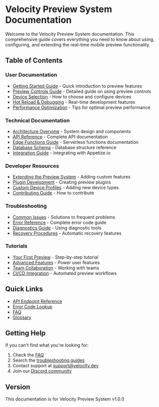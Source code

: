 # Velocity Preview System Documentation

Welcome to the Velocity Preview System documentation. This comprehensive guide covers everything you need to know about using, configuring, and extending the real-time mobile preview functionality.

## Table of Contents

### User Documentation
- [Getting Started Guide](./user-guides/getting-started.md) - Quick introduction to preview features
- [Preview Controls Guide](./user-guides/preview-controls.md) - Detailed guide on using preview controls
- [Device Selection](./user-guides/device-selection.md) - How to choose and configure devices
- [Hot Reload & Debugging](./user-guides/hot-reload.md) - Real-time development features
- [Performance Optimization](./user-guides/performance-tips.md) - Tips for optimal preview performance

### Technical Documentation
- [Architecture Overview](./technical/architecture.md) - System design and components
- [API Reference](./technical/api-reference.md) - Complete API documentation
- [Edge Functions Guide](./technical/edge-functions.md) - Serverless functions documentation
- [Database Schema](./technical/database-schema.md) - Database structure reference
- [Integration Guide](./technical/integration.md) - Integrating with Appetize.io

### Developer Resources
- [Extending the Preview System](./developer/extending.md) - Adding custom features
- [Plugin Development](./developer/plugins.md) - Creating preview plugins
- [Custom Device Profiles](./developer/custom-devices.md) - Adding new device types
- [Contributing Guide](./developer/contributing.md) - How to contribute

### Troubleshooting
- [Common Issues](./troubleshooting/common-issues.md) - Solutions to frequent problems
- [Error Reference](./troubleshooting/error-reference.md) - Complete error code guide
- [Diagnostics Guide](./troubleshooting/diagnostics.md) - Using diagnostic tools
- [Recovery Procedures](./troubleshooting/recovery.md) - Automatic recovery features

### Tutorials
- [Your First Preview](./tutorials/first-preview.md) - Step-by-step tutorial
- [Advanced Features](./tutorials/advanced-features.md) - Power user features
- [Team Collaboration](./tutorials/collaboration.md) - Working with teams
- [CI/CD Integration](./tutorials/ci-cd.md) - Automated preview workflows

## Quick Links

- [API Endpoint Reference](./technical/api-reference.md#endpoints)
- [Error Code Lookup](./troubleshooting/error-reference.md#error-codes)
- [FAQ](./faq.md)
- [Glossary](./glossary.md)

## Getting Help

If you can't find what you're looking for:

1. Check the [FAQ](./faq.md)
2. Search the [troubleshooting guides](./troubleshooting/)
3. Contact support at support@velocity.dev
4. Join our [Discord community](https://discord.gg/velocity)

## Version

This documentation is for Velocity Preview System v1.0.0